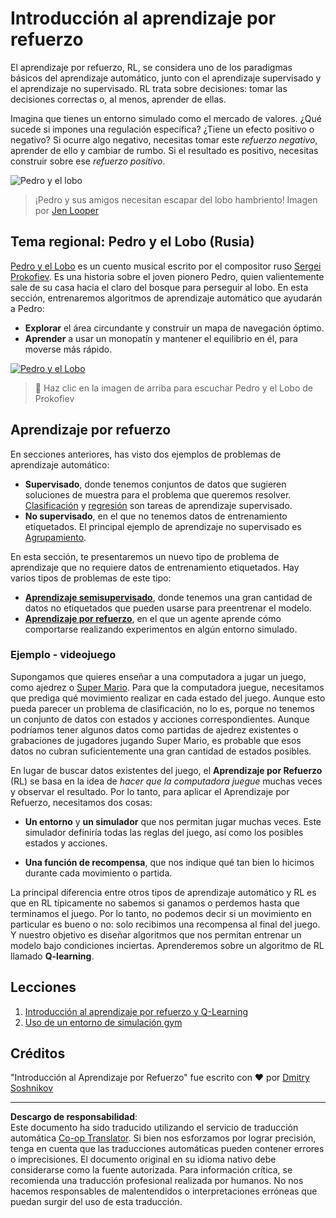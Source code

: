 <!--
CO_OP_TRANSLATOR_METADATA:
{
  "original_hash": "20ca019012b1725de956681d036d8b18",
  "translation_date": "2025-09-04T00:14:18+00:00",
  "source_file": "8-Reinforcement/README.md",
  "language_code": "es"
}
-->
# Introducción al aprendizaje por refuerzo

El aprendizaje por refuerzo, RL, se considera uno de los paradigmas básicos del aprendizaje automático, junto con el aprendizaje supervisado y el aprendizaje no supervisado. RL trata sobre decisiones: tomar las decisiones correctas o, al menos, aprender de ellas.

Imagina que tienes un entorno simulado como el mercado de valores. ¿Qué sucede si impones una regulación específica? ¿Tiene un efecto positivo o negativo? Si ocurre algo negativo, necesitas tomar este _refuerzo negativo_, aprender de ello y cambiar de rumbo. Si el resultado es positivo, necesitas construir sobre ese _refuerzo positivo_.

![Pedro y el lobo](../../../translated_images/peter.779730f9ba3a8a8d9290600dcf55f2e491c0640c785af7ac0d64f583c49b8864.es.png)

> ¡Pedro y sus amigos necesitan escapar del lobo hambriento! Imagen por [Jen Looper](https://twitter.com/jenlooper)

## Tema regional: Pedro y el Lobo (Rusia)

[Pedro y el Lobo](https://es.wikipedia.org/wiki/Pedro_y_el_lobo) es un cuento musical escrito por el compositor ruso [Sergei Prokofiev](https://es.wikipedia.org/wiki/Sergu%C3%A9i_Prok%C3%B3fiev). Es una historia sobre el joven pionero Pedro, quien valientemente sale de su casa hacia el claro del bosque para perseguir al lobo. En esta sección, entrenaremos algoritmos de aprendizaje automático que ayudarán a Pedro:

- **Explorar** el área circundante y construir un mapa de navegación óptimo.
- **Aprender** a usar un monopatín y mantener el equilibrio en él, para moverse más rápido.

[![Pedro y el Lobo](https://img.youtube.com/vi/Fmi5zHg4QSM/0.jpg)](https://www.youtube.com/watch?v=Fmi5zHg4QSM)

> 🎥 Haz clic en la imagen de arriba para escuchar Pedro y el Lobo de Prokofiev

## Aprendizaje por refuerzo

En secciones anteriores, has visto dos ejemplos de problemas de aprendizaje automático:

- **Supervisado**, donde tenemos conjuntos de datos que sugieren soluciones de muestra para el problema que queremos resolver. [Clasificación](../4-Classification/README.md) y [regresión](../2-Regression/README.md) son tareas de aprendizaje supervisado.
- **No supervisado**, en el que no tenemos datos de entrenamiento etiquetados. El principal ejemplo de aprendizaje no supervisado es [Agrupamiento](../5-Clustering/README.md).

En esta sección, te presentaremos un nuevo tipo de problema de aprendizaje que no requiere datos de entrenamiento etiquetados. Hay varios tipos de problemas de este tipo:

- **[Aprendizaje semisupervisado](https://es.wikipedia.org/wiki/Aprendizaje_semisupervisado)**, donde tenemos una gran cantidad de datos no etiquetados que pueden usarse para preentrenar el modelo.
- **[Aprendizaje por refuerzo](https://es.wikipedia.org/wiki/Aprendizaje_por_refuerzo)**, en el que un agente aprende cómo comportarse realizando experimentos en algún entorno simulado.

### Ejemplo - videojuego

Supongamos que quieres enseñar a una computadora a jugar un juego, como ajedrez o [Super Mario](https://es.wikipedia.org/wiki/Super_Mario). Para que la computadora juegue, necesitamos que prediga qué movimiento realizar en cada estado del juego. Aunque esto pueda parecer un problema de clasificación, no lo es, porque no tenemos un conjunto de datos con estados y acciones correspondientes. Aunque podríamos tener algunos datos como partidas de ajedrez existentes o grabaciones de jugadores jugando Super Mario, es probable que esos datos no cubran suficientemente una gran cantidad de estados posibles.

En lugar de buscar datos existentes del juego, el **Aprendizaje por Refuerzo** (RL) se basa en la idea de *hacer que la computadora juegue* muchas veces y observar el resultado. Por lo tanto, para aplicar el Aprendizaje por Refuerzo, necesitamos dos cosas:

- **Un entorno** y **un simulador** que nos permitan jugar muchas veces. Este simulador definiría todas las reglas del juego, así como los posibles estados y acciones.

- **Una función de recompensa**, que nos indique qué tan bien lo hicimos durante cada movimiento o partida.

La principal diferencia entre otros tipos de aprendizaje automático y RL es que en RL típicamente no sabemos si ganamos o perdemos hasta que terminamos el juego. Por lo tanto, no podemos decir si un movimiento en particular es bueno o no: solo recibimos una recompensa al final del juego. Y nuestro objetivo es diseñar algoritmos que nos permitan entrenar un modelo bajo condiciones inciertas. Aprenderemos sobre un algoritmo de RL llamado **Q-learning**.

## Lecciones

1. [Introducción al aprendizaje por refuerzo y Q-Learning](1-QLearning/README.md)
2. [Uso de un entorno de simulación gym](2-Gym/README.md)

## Créditos

"Introducción al Aprendizaje por Refuerzo" fue escrito con ♥️ por [Dmitry Soshnikov](http://soshnikov.com)

---

**Descargo de responsabilidad**:  
Este documento ha sido traducido utilizando el servicio de traducción automática [Co-op Translator](https://github.com/Azure/co-op-translator). Si bien nos esforzamos por lograr precisión, tenga en cuenta que las traducciones automáticas pueden contener errores o imprecisiones. El documento original en su idioma nativo debe considerarse como la fuente autorizada. Para información crítica, se recomienda una traducción profesional realizada por humanos. No nos hacemos responsables de malentendidos o interpretaciones erróneas que puedan surgir del uso de esta traducción.